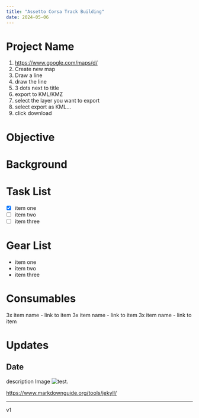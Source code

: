 ```yaml
---
title: "Assetto Corsa Track Building"
date: 2024-05-06
---
```


# Project Name

1. https://www.google.com/maps/d/
2. Create new map
3. Draw a line
4. draw the line
5. 3 dots next to title
6. export to KML/KMZ
7. select the layer you want to export
8. select export as KML...
9. click download




# Objective

# Background

# Task List
- [x] item one
- [ ] item two
- [ ] item three

# Gear List
- item one
- item two
- item three

# Consumables
3x item name - link to item
3x item name - link to item
3x item name - link to item

# Updates

## Date
description
Image <img src="{{site.baseurl | prepend: site.url}}assets/test.jpg" alt="test." />



https://www.markdownguide.org/tools/jekyll/

---
v1